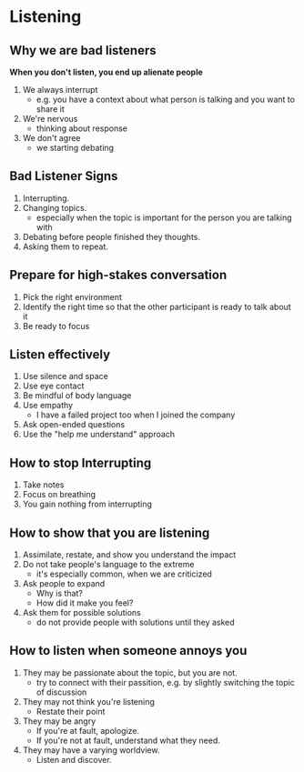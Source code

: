 # Listening

## Why we are bad listeners
**When you don't listen, you end up alienate people**

1. We always interrupt
    * e.g. you have a context about what person is talking and you want to share it
1. We're nervous
    * thinking about response
1. We don't agree
    * we starting debating


## Bad Listener Signs
1. Interrupting.
1. Changing topics.
    * especially when the topic is important for the person you are talking with
1. Debating before people finished they thoughts.
1. Asking them to repeat.


## Prepare for high-stakes conversation
1. Pick the right environment
1. Identify the right time so that the other participant is ready to talk about it
1. Be ready to focus


## Listen effectively
1. Use silence and space
1. Use eye contact
1. Be mindful of body language
1. Use empathy
    * I have a failed project too when I joined the company
1. Ask open-ended questions
1. Use the "help me understand" approach


## How to stop Interrupting
1. Take notes
1. Focus on breathing
1. You gain nothing from interrupting

## How to show that you are listening
1. Assimilate, restate, and show you understand the impact
1. Do not take people's language to the extreme
    * it's especially common, when we are criticized
1. Ask people to expand
    * Why is that?
    * How did it make you feel?
1. Ask them for possible solutions
    * do not provide people with solutions until they asked


## How to listen when someone annoys you
1. They may be passionate about the topic, but you are not.
    * try to connect with their passition, e.g. by slightly switching the topic of discussion
1. They may not think you're listening
    * Restate their point
1. They may be angry
    * If you're at fault, apologize.
    * If you're not at fault, understand what they need.
1. They may have a varying worldview.
    * Listen and discover.
